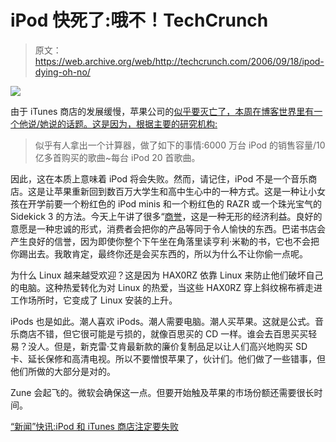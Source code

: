 # iPod 快死了:哦不！TechCrunch

> 原文：<https://web.archive.org/web/http://techcrunch.com/2006/09/18/ipod-dying-oh-no/>

![](img/b0832963b2b49288779d2b5cbaeeb2e4.png)

由于 iTunes 商店的发展缓慢，苹果公司的[似乎要灭亡了，本周在博客世界里有一个他说/她说的话题。这是因为，根据主要的研究机构:](https://web.archive.org/web/20161104042735/http://communities-dominate.blogs.com/brands/2006/07/demise_of_a_dar.html)

> 似乎有人拿出一个计算器，做了如下的事情:6000 万台 iPod 的销售容量/10 亿多首购买的歌曲~每台 iPod 20 首歌曲。

因此，这在本质上意味着 iPod 将会失败。然而，请记住，iPod 不是一个音乐商店。这是让苹果重新回到数百万大学生和高中生心中的一种方式。这是一种让小女孩在开学前要一个粉红色的 iPod minis 和一个粉红色的 RAZR 或一个珠光宝气的 Sidekick 3 的方法。今天上午讲了很多“[商誉](https://web.archive.org/web/20161104042735/http://blog.mises.org/archives/001210.asp)，这是一种无形的经济利益。良好的意愿是一种忠诚的形式，消费者会把你的产品等同于令人愉快的东西。巴诺书店会产生良好的信誉，因为即使你整个下午坐在角落里读亨利·米勒的书，它也不会把你踢出去。我敢肯定，最终你还是会买东西的，所以为什么不让你偷一点呢。

为什么 Linux 越来越受欢迎？这是因为 HAX0RZ 依靠 Linux 来防止他们破坏自己的电脑。这种热爱转化为对 Linux 的热爱，当这些 HAX0RZ 穿上斜纹棉布裤走进工作场所时，它变成了 Linux 安装的上升。

iPods 也是如此。潮人喜欢 iPods。潮人需要电脑。潮人买苹果。这就是公式。音乐商店不错，但它很可能是亏损的，就像百思买的 CD 一样。谁会去百思买买轻易？没人。但是，新克雷·艾肯最新款的廉价复制品足以让人们高兴地购买 SD 卡、延长保修和高清电视。所以不要憎恨苹果了，伙计们。他们做了一些错事，但他们所做的大部分是对的。

Zune 会起飞的。微软会确保这一点。但要开始触及苹果的市场份额还需要很长时间。

[“新闻”快讯:iPod 和 iTunes 商店注定要失败](https://web.archive.org/web/20161104042735/http://arstechnica.com/journals/apple.ars/2006/9/17/5318)
